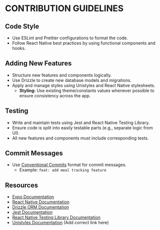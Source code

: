 # CONTRIBUTION GUIDELINES

## Code Style
- Use ESLint and Prettier configurations to format the code.
- Follow React Native best practices by using functional components and hooks.

## Adding New Features
- Structure new features and components logically.
- Use Drizzle to create new database models and migrations.
- Apply and manage styles using Unistyles and React Native stylesheets.
  - **Styling:** Use existing theme/constants values whenever possible to ensure consistency across the app.

## Testing
- Write and maintain tests using Jest and React Native Testing Library.
- Ensure code is split into easily testable parts (e.g., separate logic from UI).
- All new features and components must include corresponding tests.

## Commit Messages
- Use [Conventional Commits](https://www.conventionalcommits.org/) format for commit messages.
  - Example: `feat: add meal tracking feature`

## Resources
- [Expo Documentation](https://docs.expo.dev/)
- [React Native Documentation](https://reactnative.dev/docs/getting-started)
- [Drizzle ORM Documentation](https://orm.drizzle.team/docs/overview)
- [Jest Documentation](https://jestjs.io/docs/getting-started)
- [React Native Testing Library Documentation](https://testing-library.com/docs/react-native-testing-library/intro)
- [Unistyles Documentation](#) (Add correct link here)
